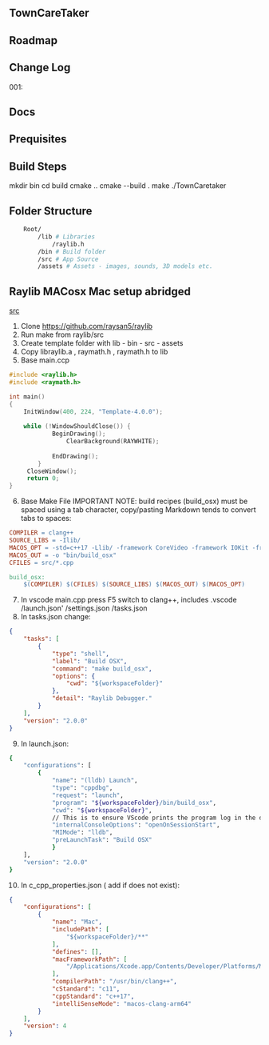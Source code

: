 ## TownCareTaker


## Roadmap

## Change Log

001:

## Docs


## Prequisites


## Build Steps

mkdir bin
cd build
cmake ..
cmake --build .
make
./TownCaretaker 


## Folder Structure 

```sh
    Root/
        /lib # Libraries
            /raylib.h
        /bin # Build folder
        /src # App Source
        /assets # Assets - images, sounds, 3D models etc.

```


## Raylib MACosx Mac setup abridged

[src](https://github.com/jalder89/raylib-macos-template-arm-cpp)

1. Clone https://github.com/raysan5/raylib
2. Run make from raylib/src
3. Create template folder with lib - bin - src - assets
4. Copy libraylib.a , raymath.h , raymath.h to lib
5. Base main.ccp
```c
#include <raylib.h>
#include <raymath.h>

int main()
{
	InitWindow(400, 224, "Template-4.0.0");
	
	while (!WindowShouldClose()) {
        	BeginDrawing();
            	ClearBackground(RAYWHITE);
    
        	EndDrawing();
    	}
   	 CloseWindow();
   	 return 0;
}
```
6. Base Make File
    IMPORTANT NOTE: build recipes (build_osx) must be spaced using a tab character, copy/pasting Markdown tends to convert tabs to spaces:
```Makefile
COMPILER = clang++
SOURCE_LIBS = -Ilib/
MACOS_OPT = -std=c++17 -Llib/ -framework CoreVideo -framework IOKit -framework Cocoa -framework GLUT -framework OpenGL lib/libraylib.a
MACOS_OUT = -o "bin/build_osx"
CFILES = src/*.cpp

build_osx:
    $(COMPILER) $(CFILES) $(SOURCE_LIBS) $(MACOS_OUT) $(MACOS_OPT)
```
7. In vscode main.cpp  press F5 switch to clang++, includes 
    .vscode
        /launch.json'
        /settings.json
        /tasks.json
8.  In tasks.json change:
```json
{
    "tasks": [
        {
            "type": "shell",
            "label": "Build OSX",
            "command": "make build_osx",
            "options": {
                "cwd": "${workspaceFolder}"
            },
            "detail": "Raylib Debugger."
        }
    ],
    "version": "2.0.0"
}
```
9. In launch.json:
```sh
{
    "configurations": [
        {
            "name": "(lldb) Launch",
            "type": "cppdbg",
            "request": "launch",
            "program": "${workspaceFolder}/bin/build_osx",
            "cwd": "${workspaceFolder}",
            // This is to ensure VScode prints the program log in the debug console
            "internalConsoleOptions": "openOnSessionStart", 
            "MIMode": "lldb",
            "preLaunchTask": "Build OSX"
            }
    ],
    "version": "2.0.0"
}
```
10. In c_cpp_properties.json ( add if does not exist):
```json
{
    "configurations": [
        {
            "name": "Mac",
            "includePath": [
                "${workspaceFolder}/**"
            ],
            "defines": [],
            "macFrameworkPath": [
                "/Applications/Xcode.app/Contents/Developer/Platforms/MacOSX.platform/Developer/SDKs/MacOSX.sdk/System/Library/Frameworks"
            ],
            "compilerPath": "/usr/bin/clang++",
            "cStandard": "c11",
            "cppStandard": "c++17",
            "intelliSenseMode": "macos-clang-arm64"
        }
    ],
    "version": 4
}
```